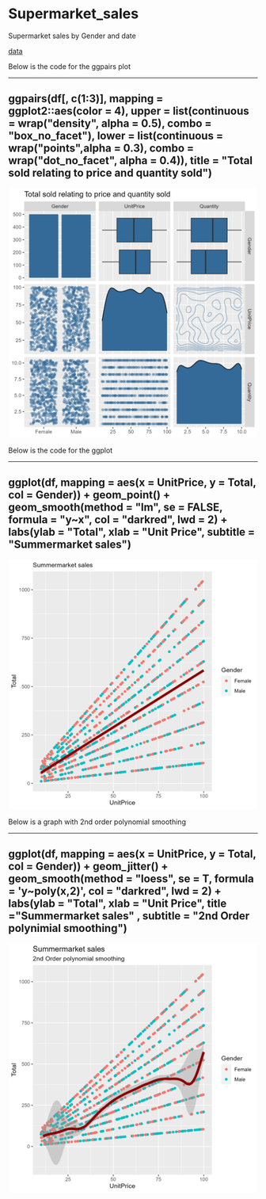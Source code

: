 # Supermarket_sales
Supermarket sales by Gender and date

[data](https://raw.githubusercontent.com/NicJC/Supermarket_sales/main/supermarket_sales.csv)

Below is the code for the ggpairs plot

---
ggpairs(df[, c(1:3)], 
mapping = ggplot2::aes(color = 4), 
upper = list(continuous = wrap("density",
alpha = 0.5), 
combo = "box_no_facet"), 
lower = list(continuous = wrap("points",alpha = 0.3), 
combo = wrap("dot_no_facet", 
alpha = 0.4)), 
title = "Total sold relating to price and quantity sold")
---

![alt text](https://github.com/NicJC/Supermarket_sales/blob/main/ggpairs.png)

Below is the code for the ggplot

---
ggplot(df, mapping = aes(x = UnitPrice, y = Total, col = Gender)) + 
geom_point() +
  geom_smooth(method = "lm", se = FALSE, formula = "y~x", col = "darkred", lwd = 2) +  
  labs(ylab = "Total", xlab = "Unit Price", subtitle = "Summermarket sales")
---


![alt text](https://github.com/NicJC/Supermarket_sales/blob/main/Summermarket%20sales.png)

Below is a graph with 2nd order polynomial smoothing

---
ggplot(df, mapping = aes(x = UnitPrice, y = Total, col = Gender)) + 
geom_jitter() +
  geom_smooth(method = "loess", se = T, formula = 'y~poly(x,2)', col = "darkred", lwd = 2) +
  labs(ylab = "Total", xlab = "Unit Price", title ="Summermarket sales" , subtitle = "2nd Order polynimial smoothing")
---  

![alt text](https://github.com/NicJC/Supermarket_sales/blob/main/sales%20%26%202nd%20order%20polynomial.png)


